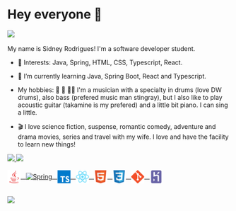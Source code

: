 # Hey everyone 👋
![](https://komarev.com/ghpvc/?username=sidneyrod&color=blueviolet)

My name is Sidney Rodrigues!
I'm a software developer student.

- 💙 Interests: Java, Spring, HTML, CSS, Typescript, React.

- 🌱 I’m currently learning Java, Spring Boot, React and Typescript.

- My hobbies: 🎵 🥁 🎸🎹  I'm a musician with a specialty in drums (love DW drums), also bass (prefered music man stingray), but I also like to play acoustic guitar (takamine is my prefered) and a little bit piano. I can sing a little. 
- 🎬 I love science fiction, suspense, romantic comedy, adventure and drama movies, series and travel with my wife. I love and have the facility to learn new things!

<div>
  <a href="https://github.com/sidneyrod">
  <img height="180em" src="https://github-readme-stats.vercel.app/api?username=sidneyrod&show_icons=true&theme=dracula&include_all_commits=true&count_private=true"/>
  <img height="180em" src="https://github-readme-stats.vercel.app/api/top-langs/?username=sidneyrod&layout=compact&langs_count=8&theme=dracula"/>
</div>

<div style="display: inline_block"><br>
  <img align="center" alt="Java" height="30" src="https://raw.githubusercontent.com/devicons/devicon/master/icons/java/java-plain.svg">&nbsp;&nbsp;
  <img align="center" alt="Spring" height="30" src="https://www.vectorlogo.zone/logos/springio/springio-icon.svg" alt="spring">&nbsp;&nbsp;
  <img align="center" alt="Ts" height="30" src="https://raw.githubusercontent.com/devicons/devicon/master/icons/typescript/typescript-plain.svg">&nbsp;&nbsp;
  <img align="center" alt="React" height="30" src="https://raw.githubusercontent.com/devicons/devicon/master/icons/react/react-original.svg">&nbsp;&nbsp;
  <img align="center" alt="HTML" height="30" src="https://raw.githubusercontent.com/devicons/devicon/master/icons/html5/html5-original.svg">&nbsp;&nbsp;
  <img align="center" alt="CSS" height="30" src="https://raw.githubusercontent.com/devicons/devicon/master/icons/css3/css3-original.svg">&nbsp;&nbsp;
  <img align="center" alt="Git" height="30" src="https://raw.githubusercontent.com/devicons/devicon/master/icons/git/git-original.svg">&nbsp;&nbsp;
  <img align="center" alt="Heroku" height="30" src="https://raw.githubusercontent.com/devicons/devicon/master/icons/heroku/heroku-plain.svg">
</div>

##

<div>
  <a href="https://www.linkedin.com/in/sidney-rodrigues-6305b0148/" target="_blank"><img src="https://img.shields.io/badge/-LinkedIn-%230077B5?style=for-the-badge&logo=linkedin&logoColor=white" target="_blank"></a>
</div>
